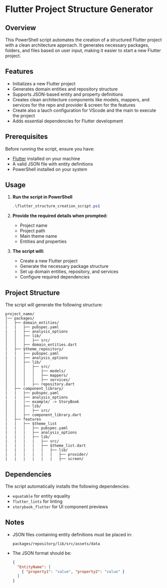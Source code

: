 # Flutter Project Structure Generator

## Overview
This PowerShell script automates the creation of a structured Flutter project with a clean architecture approach. It generates necessary packages, folders, and files based on user input, making it easier to start a new Flutter project.

## Features
- Initializes a new Flutter project
- Generates domain entities and repository structure
- Supports JSON-based entity and property definitions
- Creates clean architecture components like models, mappers, and services for the repo and provider & screen for the features
- Create also a lauch configuration for VScode and the main to execute the project
- Adds essential dependencies for Flutter development

## Prerequisites
Before running the script, ensure you have:
- [Flutter](https://flutter.dev/) installed on your machine
- A valid JSON file with entity definitions
- PowerShell installed on your system

## Usage
1. **Run the script in PowerShell**
   ```powershell
   .\flutter_structure_creation_script.ps1
   ```
2. **Provide the required details when prompted:**
   - Project name
   - Project path
   - Main theme name
   - Entities and properties

3. **The script will:**
   - Create a new Flutter project
   - Generate the necessary package structure
   - Set up domain entities, repository, and services
   - Configure required dependencies

## Project Structure
The script will generate the following structure:
```
project_name/
│── packages/
│   ├── domain_entities/
|   |   ├── pubspec.yaml
|   |   ├── analysis_options
│   │   ├── lib/
│   │   │   ├── src/
│   │   ├── domain_entities.dart
│   ├── $theme_repository/
|   |   ├── pubspec.yaml
|   |   ├── analysis_options
│   │   ├── lib/
│   │   │   ├── src/
│   │   │   │   ├── models/
│   │   │   │   ├── mappers/
│   │   │   │   ├── services/
│   │   │   ├── repository.dart
│   ├── component_library/
|   |   ├── pubspec.yaml
|   |   ├── analysis_options
|   |   │── example/ -> StoryBook
│   │   ├── lib/
│   │   │   ├── src/
│   │   ├── component_library.dart
|   ├── features
|   |   ├── $theme_list
|   |   |   ├── pubspec.yaml
|   |   |   ├── analysis_options
|   |   |   ├── lib/
|   |   |   |   ├── src/
|   |   |   |   ├── $theme_list.dart
|   |   |   |   |   ├── lib/
|   |   |   |   |   |   ├── provider/
|   |   |   |   |   |   ├── screen/
```

## Dependencies
The script automatically installs the following dependencies:
- `equatable` for entity equality
- `flutter_lints` for linting
- `storybook_flutter` for UI component previews

## Notes
- JSON files containing entity definitions must be placed in:
  ```
  packages/repository/lib/src/assets/data
  ```
- The JSON format should be:
  ```json
  {
    "EntityName": [
      { "property1": "value", "property2": "value" }
    ]
  }
  ```
